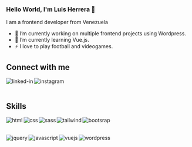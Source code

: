 ### Hello World, I'm Luis Herrera 👋
I am a frontend developer from Venezuela

- 🔭 I’m currently working on multiple frontend projects using Wordpress.
- 🌱 I’m currently learning Vue.js.
- ⚡ I love to play football and videogames.


## Connect with me
[<img align="left" alt="linked-in" src="https://img.shields.io/badge/linkedin-%230077B5.svg?&style=for-the-badge&logo=linkedin&logoColor=white" />](https://www.linkedin.com/in/luis-herrera-40477717a/)
[<img align="left" alt="instagram" src="https://img.shields.io/badge/Instagram-E4405F?style=for-the-badge&logo=instagram&logoColor=white" />](https://instagram.com/luisherrerhael)
<br>
<br>
## Skills
<img align="left" alt="html" src="https://img.shields.io/badge/HTML5-E34F26?style=for-the-badge&logo=html5&logoColor=white" />
<img align="left" alt="css" src="https://img.shields.io/badge/CSS3-1572B6?style=for-the-badge&logo=css3&logoColor=white" />
<img align="left" alt="sass" src="https://img.shields.io/badge/Sass-CC6699?style=for-the-badge&logo=sass&logoColor=white" />
<img align="left" alt="tailwind" src="https://img.shields.io/badge/Tailwind_CSS-38B2AC?style=for-the-badge&logo=tailwind-css&logoColor=white" />
<img align="left" alt="bootsrap" src="https://img.shields.io/badge/Bootstrap-563D7C?style=for-the-badge&logo=bootstrap&logoColor=white" />
<br><br>

<img align="left" alt="jquery" src="https://img.shields.io/badge/jQuery-0769AD?style=for-the-badge&logo=jquery&logoColor=white" /><img align="left" alt="javascript" src="https://img.shields.io/badge/JavaScript-323330?style=for-the-badge&logo=javascript&logoColor=F7DF1E" />
<img align="left" alt="vuejs" src="https://img.shields.io/badge/Vue.js-35495E?style=for-the-badge&logo=vue.js&logoColor=4FC08D" />
<img align="left" alt="wordpress" src="https://img.shields.io/badge/Wordpress-21759b.svg?&style=for-the-badge&logo=wordpress&logoColor=white" />

<br>
<br>
